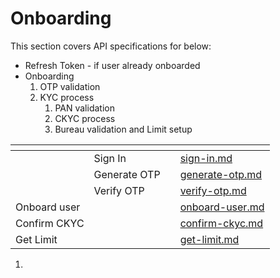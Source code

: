 # Onboarding

This section covers API specifications for below:

* Refresh Token - if user already onboarded
* Onboarding
  1. OTP validation
  2. KYC process
     1. PAN validation
     2. CKYC process
     3. Bureau validation and Limit setup

<table data-card-size="large" data-view="cards" data-full-width="false"><thead><tr><th></th><th></th><th></th><th data-hidden data-card-target data-type="content-ref"></th></tr></thead><tbody><tr><td></td><td>Sign In</td><td></td><td><a href="sign-in.md">sign-in.md</a></td></tr><tr><td></td><td>Generate OTP</td><td></td><td><a href="generate-otp.md">generate-otp.md</a></td></tr><tr><td></td><td>Verify OTP</td><td></td><td><a href="verify-otp.md">verify-otp.md</a></td></tr><tr><td>Onboard user</td><td></td><td></td><td><a href="onboard-user.md">onboard-user.md</a></td></tr><tr><td>Confirm CKYC</td><td></td><td></td><td><a href="confirm-ckyc.md">confirm-ckyc.md</a></td></tr><tr><td>Get Limit</td><td></td><td></td><td><a href="get-limit.md">get-limit.md</a></td></tr></tbody></table>

1.



